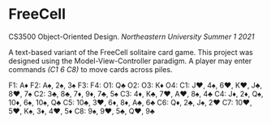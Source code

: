 # FreeCell

CS3500 Object-Oriented Design. _Northeastern University Summer 1 2021_

A text-based variant of the FreeCell solitaire card game. This project was designed using the Model-View-Controller paradigm. A player may enter commands _(C1 6 C8)_ to move cards across piles.

F1: A♦
F2: A♠, 2♠, 3♠
F3:
F4:
O1: Q♣
O2:
O3: K♦
O4:
C1: J♥, 4♠, 6♥, K♥, J♣, 8♥, 7♠
C2: 3♣, 8♣, 7♦, 9♦, 7♣, 5♠
C3: 4♦, K♣, 7♥, A♥, 8♠, 4♣
C4: J♦, 2♦, Q♠, 10♦, 6♠, 10♠, Q♣
C5: 10♣, 3♥, 6♦, 8♦, A♣, 6♣
C6: Q♦, 2♣, J♠, 2♥
C7: 10♥, 5♥, K♠, 3♦, 4♥, 5♦
C8: 9♠, 9♥, 5♣, Q♥, 9♣
